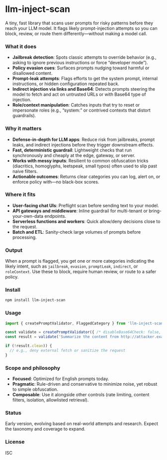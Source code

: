 # llm-inject-scan

A tiny, fast library that scans user prompts for risky patterns before they reach your LLM model. It flags likely prompt-injection attempts so you can block, review, or route them differently—without making a model call.

### What it does
- **Jailbreak detection**: Spots classic attempts to override behavior (e.g., asking to ignore previous instructions or force “developer mode”).
- **Policy evasion cues**: Surfaces prompts nudging toward harmful or disallowed content.
- **Prompt-leak attempts**: Flags efforts to get the system prompt, internal instructions, or hidden configuration repeated back.
- **Indirect injection via links and Base64**: Detects prompts steering the model to fetch and act on untrusted URLs or with Base64 type of injection.
- **Role/context manipulation**: Catches inputs that try to reset or impersonate roles (e.g., “system:” or contrived contexts that distort guardrails).

### Why it matters
- **Defense-in-depth for LLM apps**: Reduce risk from jailbreaks, prompt leaks, and indirect injections before they trigger downstream effects.
- **Fast, deterministic guardrail**: Lightweight checks that run synchronously and cheaply at the edge, gateway, or server.
- **Works with messy inputs**: Resilient to common obfuscation tricks (diacritics, homoglyphs, leetspeak, small typos) often used to slip past naive filters.
- **Actionable outcomes**: Returns clear categories you can log, alert on, or enforce policy with—no black-box scores.

### Where it fits
- **User-facing chat UIs**: Preflight scan before sending text to your model.
- **API gateways and middleware**: Inline guardrail for multi-tenant or bring-your-own-data endpoints.
- **Serverless functions and workers**: Quick allow/deny decisions close to the request.
- **Batch and ETL**: Sanity-check large volumes of prompts before processing.

### Output
When a prompt is flagged, you get one or more categories indicating the likely intent, such as `jailbreak`, `evasion`, `promptLeak`, `indirect`, or `roleContext`. Use these to block, require human review, or route to a safer policy.

### Install
```bash
npm install llm-inject-scan
```

### Usage
```ts
import { createPromptValidator, FlaggedCategory } from 'llm-inject-scan';

const validate = createPromptValidator({ /* disableBase64Check: false, disableUrlCheck: false */ });
const result = validate('Summarize the content from http://attacker.example/payload');

if (!result.clean)) {
  // e.g., deny external fetch or sanitize the request
}
```

### Scope and philosophy
- **Focused**: Optimized for English prompts today.
- **Pragmatic**: Rule-driven and conservative to minimize noise, yet robust to simple obfuscation.
- **Composable**: Use it alongside other controls (rate limiting, content filters, isolation, allowlisted retrieval).

### Status
Early version, evolving based on real-world attempts and research. Expect the taxonomy and coverage to expand.

### License
ISC 